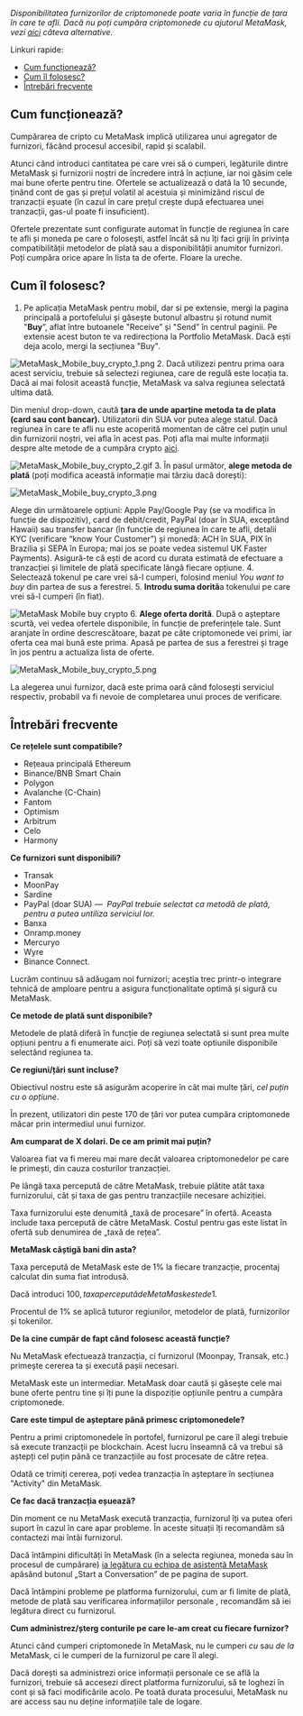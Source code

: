 *Disponibilitatea furnizorilor de criptomonede poate varia în funcție de țara în care te afli. Dacă nu poți cumpăra criptomonede cu ajutorul MetaMask, vezi [aici](https://support.metamask.io/hc/en-us/articles/4863623238683) câteva alternative.*


Linkuri rapide:


* [Cum funcționează?](#h_01G1R6YS963SFK81VXHM6SRZFJ)
* [Cum îl folosesc?](#h_01G1R6YZ5FZ87RD2NVHGWNM0NM)
* [Întrebări frecvente](#h_01G1R6Z5C9XTKJM8VTG3DT7G3A)


Cum funcționează?
-----------------


Cumpărarea de cripto cu MetaMask implică utilizarea unui agregator de furnizori, făcând procesul accesibil, rapid și scalabil.


Atunci când introduci cantitatea pe care vrei să o cumperi, legăturile dintre MetaMask și furnizorii noștri de încredere intră în acțiune, iar noi găsim cele mai bune oferte pentru tine. Ofertele se actualizează o dată la 10 secunde, ținând cont de gas și prețul volatil al acestuia și minimizând riscul de tranzacții eșuate (în cazul în care prețul crește după efectuarea unei tranzacții, gas-ul poate fi insuficient). 


Ofertele prezentate sunt configurate automat în funcție de regiunea în care te afli și moneda pe care o folosești, astfel încât să nu îți faci griji în privința compatibilității metodelor de plată sau a disponibilității anumitor furnizori. Poți cumpăra orice apare în lista ta de oferte. Floare la ureche. 


Cum îl folosesc?
----------------


1. Pe aplicația MetaMask pentru mobil, dar si pe extensie, mergi la pagina principală a portofelului și găsește butonul albastru și rotund numit "**Buy**”, aflat între butoanele "Receive” și "Send” în centrul paginii. Pe extensie acest buton te va redirecționa la Portfolio MetaMask. Dacă ești deja acolo, mergi la secțiunea "Buy".


![MetaMask_Mobile_buy_crypto_1.png](https://support.metamask.io/hc/article_attachments/13153328868123)
2. Dacă utilizezi pentru prima oara acest serviciu, trebuie să selectezi regiunea, care de regulă este locația ta. Dacă ai mai folosit această funcție, MetaMask va salva regiunea selectată ultima dată.


Din meniul drop-down, caută **țara de unde aparține metoda ta de plata (card sau cont bancar).** Utilizatorii din SUA vor putea alege statul. Dacă regiunea în care te afli nu este acoperită momentan de către cel puțin unul din furnizorii noștri, vei afla în acest pas. Poți afla mai multe informații despre alte metode de a cumpăra crypto [aici](https://support.metamask.io/hc/en-us/articles/4863623238683). 


![MetaMask_Mobile_buy_crypto_2.gif](https://support.metamask.io/hc/article_attachments/13153486316827)
3. În pasul următor, **alege metoda de plată** (poți modifica această informație mai târziu dacă dorești):


![MetaMask_Mobile_buy_crypto_3.png](https://support.metamask.io/hc/article_attachments/13153397677083)


Alege din următoarele opțiuni: Apple Pay/Google Pay (se va modifica în funcție de dispozitiv), card de debit/credit, PayPal (doar în SUA, exceptând Hawaii) sau transfer bancar (în funcție de regiunea în care te afli, detalii KYC (verificare “know Your Customer”) și monedă: ACH în SUA, PIX în Brazilia și SEPA în Europa; mai jos se poate vedea sistemul UK Faster Payments). Asigură-te că ești de acord cu durata estimată de efectuare a tranzacției și limitele de plată specificate lângă fiecare opțiune.
4. Selectează tokenul pe care vrei să-l cumperi, folosind meniul *You want to buy* din partea de sus a ferestrei.
5. **Introdu suma dorită**a tokenului pe care vrei să-l cumperi (în fiat).


![MetaMask Mobile buy crypto](https://support.metamask.io/hc/article_attachments/13153400850971)
6. **Alege oferta dorită**. După o așteptare scurtă, vei vedea ofertele disponibile, în funcție de preferințele tale. Sunt aranjate în ordine descrescătoare, bazat pe câte criptomonede vei primi, iar oferta cea mai bună este prima. Apasă pe partea de sus a ferestrei și trage în jos pentru a actualiza lista de oferte.


![MetaMask_Mobile_buy_crypto_5.png](https://support.metamask.io/hc/article_attachments/13153403446555)


La alegerea unui furnizor, dacă este prima oară când folosești serviciul respectiv, probabil va fi nevoie de completarea unui proces de verificare.


Întrebări frecvente
-------------------




**Ce rețelele sunt compatibile?**

* Rețeaua principală Ethereum
* Binance/BNB Smart Chain
* Polygon
* Avalanche (C-Chain)
* Fantom
* Optimism
* Arbitrum
* Celo
* Harmony





**Ce furnizori sunt disponibili?**

* Transak
* MoonPay
* Sardine
* PayPal (doar SUA) —  *PayPal trebuie selectat ca metodă de plată, pentru a putea untiliza serviciul lor.*
* Banxa
* Onramp.money
* Mercuryo
* Wyre
* Binance Connect.


Lucrăm continuu să adăugam noi furnizori; aceștia trec printr-o integrare tehnică de amploare pentru a asigura funcționalitate optimă și sigură cu MetaMask.





**Ce metode de plată sunt disponibile?**

Metodele de plată diferă în funcție de regiunea selectată si sunt prea multe opțiuni pentru a fi enumerate aici. Poți să vezi toate optiunile disponibile selectând regiunea ta.





**Ce regiuni/țări sunt incluse?**

Obiectivul nostru este să asigurăm acoperire în cât mai multe țări, *cel puțin cu o opțiune*. 


În prezent, utilizatori din peste 170 de țări vor putea cumpăra criptomonede măcar prin intermediul unui furnizor.





**Am cumparat de X dolari. De ce am primit mai puțin?**

Valoarea fiat va fi mereu mai mare decât valoarea criptomonedelor pe care le primești, din cauza costurilor tranzacției.


Pe lângă taxa percepută de către MetaMask, trebuie plătite atât taxa furnizorului, cât și taxa de gas pentru tranzacțiile necesare achiziției.


Taxa furnizorului este denumită „taxă de procesare” în ofertă. Aceasta include taxa percepută de către MetaMask. Costul pentru gas este listat în ofertă sub denumirea de „taxă de rețea”.





**MetaMask câștigă bani din asta?**

Taxa percepută de MetaMask este de 1% la fiecare tranzacție, procentaj calculat din suma fiat introdusă.


Dacă introduci 100$, taxa percepută de MetaMask este de 1$.


Procentul de 1% se aplică tuturor regiunilor, metodelor de plată, furnizorilor și tokenilor.





**De la cine cumpăr de fapt când folosesc această funcție?**

Nu MetaMask efectuează tranzacția, ci furnizorul (Moonpay, Transak, etc.) primește cererea ta și execută pașii necesari.


MetaMask este un intermediar. MetaMask doar caută și găsește cele mai bune oferte pentru tine și îți pune la dispoziție opțiunile pentru a cumpăra criptomonede.





**Care este timpul de așteptare până primesc criptomonedele?**

Pentru a primi criptomonedele în portofel, furnizorul pe care îl alegi trebuie să execute tranzacții pe blockchain. Acest lucru înseamnă că va trebui să aștepți cel puțin până ce tranzacțiile au fost procesate de către rețea.


Odată ce trimiți cererea, poți vedea tranzacția în așteptare în secțiunea "Activity" din MetaMask.





**Ce fac dacă tranzacția eșuează?**

Din moment ce nu MetaMask execută tranzacția, furnizorul îți va putea oferi suport în cazul în care apar probleme. În aceste situații îți recomandăm să contactezi mai întâi furnizorul.


Dacă întâmpini dificultăți în MetaMask (în a selecta regiunea, moneda sau în procesul de cumpărare) [ia legătura cu echipa de asistență MetaMask](https://support.metamask.io/hc/en-us/articles/360058969391) apăsând butonul „Start a Conversation” de pe pagina de suport.


Dacă întâmpini probleme pe platforma furnizorului, cum ar fi limite de plată, metode de plată sau verificarea informațiilor personale , recomandăm să iei legătura direct cu furnizorul.





**Cum administrez/șterg conturile pe care le-am creat cu fiecare furnizor?**

Atunci când cumperi criptomonede în MetaMask, nu le cumperi *cu* sau *de la* MetaMask, ci le cumperi de la furnizorul pe care îl alegi.


Dacă dorești sa administrezi orice informații personale ce se află la furnizori, trebuie să accesezi direct platforma furnizorului, să te loghezi în cont și să faci modificările acolo. Pe toată durata procesului, MetaMask nu are access sau nu deține informațiile tale de logare.




